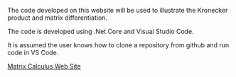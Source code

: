  <p>
      The code developed on this website will be used to illustrate the Kronecker product and matrix differentiation. 
      </p>    
      <p>
        The code is developed using .Net Core and Visual Studio Code. 
      </p>
      <p>
        It is assumed the user knows how to clone a repository from github and run code in VS Code.
      </p>
      <a href="https://grouptheorist12.github.io/MatrixCalculusSite/">Matrix Calculus Web Site</a>
